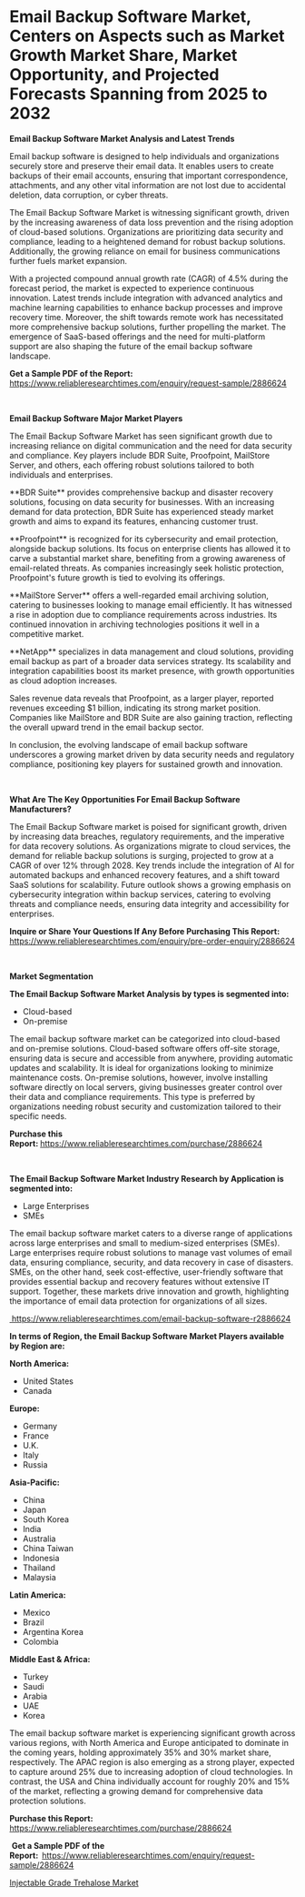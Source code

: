 <p><h1>Email Backup Software Market, Centers on Aspects such as Market Growth Market Share, Market Opportunity, and Projected Forecasts Spanning from 2025 to 2032</h1></p><p><strong>Email Backup Software Market Analysis and Latest Trends</strong></p>
<p><p>Email backup software is designed to help individuals and organizations securely store and preserve their email data. It enables users to create backups of their email accounts, ensuring that important correspondence, attachments, and any other vital information are not lost due to accidental deletion, data corruption, or cyber threats. </p><p>The Email Backup Software Market is witnessing significant growth, driven by the increasing awareness of data loss prevention and the rising adoption of cloud-based solutions. Organizations are prioritizing data security and compliance, leading to a heightened demand for robust backup solutions. Additionally, the growing reliance on email for business communications further fuels market expansion. </p><p>With a projected compound annual growth rate (CAGR) of 4.5% during the forecast period, the market is expected to experience continuous innovation. Latest trends include integration with advanced analytics and machine learning capabilities to enhance backup processes and improve recovery time. Moreover, the shift towards remote work has necessitated more comprehensive backup solutions, further propelling the market. The emergence of SaaS-based offerings and the need for multi-platform support are also shaping the future of the email backup software landscape.</p></p>
<p><strong>Get a Sample PDF of the Report:&nbsp;</strong> <a href="https://www.reliableresearchtimes.com/enquiry/request-sample/2886624?utm_campaign=3011&utm_medium=2&utm_source=Github&utm_content=ia&utm_term=13032025&utm_id=email-backup-software">https://www.reliableresearchtimes.com/enquiry/request-sample/2886624</a></p>
<p>&nbsp;</p>
<p><strong>Email Backup Software Major Market Players</strong></p>
<p><p>The Email Backup Software Market has seen significant growth due to increasing reliance on digital communication and the need for data security and compliance. Key players include BDR Suite, Proofpoint, MailStore Server, and others, each offering robust solutions tailored to both individuals and enterprises.</p><p>**BDR Suite** provides comprehensive backup and disaster recovery solutions, focusing on data security for businesses. With an increasing demand for data protection, BDR Suite has experienced steady market growth and aims to expand its features, enhancing customer trust.</p><p>**Proofpoint** is recognized for its cybersecurity and email protection, alongside backup solutions. Its focus on enterprise clients has allowed it to carve a substantial market share, benefiting from a growing awareness of email-related threats. As companies increasingly seek holistic protection, Proofpoint's future growth is tied to evolving its offerings.</p><p>**MailStore Server** offers a well-regarded email archiving solution, catering to businesses looking to manage email efficiently. It has witnessed a rise in adoption due to compliance requirements across industries. Its continued innovation in archiving technologies positions it well in a competitive market.</p><p>**NetApp** specializes in data management and cloud solutions, providing email backup as part of a broader data services strategy. Its scalability and integration capabilities boost its market presence, with growth opportunities as cloud adoption increases.</p><p>Sales revenue data reveals that Proofpoint, as a larger player, reported revenues exceeding $1 billion, indicating its strong market position. Companies like MailStore and BDR Suite are also gaining traction, reflecting the overall upward trend in the email backup sector.</p><p>In conclusion, the evolving landscape of email backup software underscores a growing market driven by data security needs and regulatory compliance, positioning key players for sustained growth and innovation.</p></p>
<p>&nbsp;</p>
<p><strong>What Are The Key Opportunities For Email Backup Software Manufacturers?</strong></p>
<p><p>The Email Backup Software market is poised for significant growth, driven by increasing data breaches, regulatory requirements, and the imperative for data recovery solutions. As organizations migrate to cloud services, the demand for reliable backup solutions is surging, projected to grow at a CAGR of over 12% through 2028. Key trends include the integration of AI for automated backups and enhanced recovery features, and a shift toward SaaS solutions for scalability. Future outlook shows a growing emphasis on cybersecurity integration within backup services, catering to evolving threats and compliance needs, ensuring data integrity and accessibility for enterprises.</p></p>
<p><strong>Inquire or Share Your Questions If Any Before Purchasing This Report:</strong> <a href="https://www.reliableresearchtimes.com/enquiry/pre-order-enquiry/2886624?utm_campaign=3011&utm_medium=2&utm_source=Github&utm_content=ia&utm_term=13032025&utm_id=email-backup-software">https://www.reliableresearchtimes.com/enquiry/pre-order-enquiry/2886624</a></p>
<p>&nbsp;</p>
<p><strong>Market Segmentation</strong></p>
<p><strong>The Email Backup Software Market Analysis by types is segmented into:</strong></p>
<p><ul><li>Cloud-based</li><li>On-premise</li></ul></p>
<p><p>The email backup software market can be categorized into cloud-based and on-premise solutions. Cloud-based software offers off-site storage, ensuring data is secure and accessible from anywhere, providing automatic updates and scalability. It is ideal for organizations looking to minimize maintenance costs. On-premise solutions, however, involve installing software directly on local servers, giving businesses greater control over their data and compliance requirements. This type is preferred by organizations needing robust security and customization tailored to their specific needs.</p></p>
<p><strong>Purchase this Report:&nbsp;</strong><a href="https://www.reliableresearchtimes.com/purchase/2886624?utm_campaign=3011&utm_medium=2&utm_source=Github&utm_content=ia&utm_term=13032025&utm_id=email-backup-software">https://www.reliableresearchtimes.com/purchase/2886624</a></p>
<p>&nbsp;</p>
<p><strong>The Email Backup Software Market Industry Research by Application is segmented into:</strong></p>
<p><ul><li>Large Enterprises</li><li>SMEs</li></ul></p>
<p><p>The email backup software market caters to a diverse range of applications across large enterprises and small to medium-sized enterprises (SMEs). Large enterprises require robust solutions to manage vast volumes of email data, ensuring compliance, security, and data recovery in case of disasters. SMEs, on the other hand, seek cost-effective, user-friendly software that provides essential backup and recovery features without extensive IT support. Together, these markets drive innovation and growth, highlighting the importance of email data protection for organizations of all sizes.</p></p>
<p><a href="https://www.reliableresearchtimes.com/email-backup-software-r2886624?utm_campaign=3011&utm_medium=2&utm_source=Github&utm_content=ia&utm_term=13032025&utm_id=email-backup-software">&nbsp;https://www.reliableresearchtimes.com/email-backup-software-r2886624</a></p>
<p><strong>In terms of Region, the Email Backup Software Market Players available by Region are:</strong></p>
<p>
    <p> <strong> North America: </strong>
        <ul>
            <li>United States</li>
            <li>Canada</li>
        </ul>
        </p> 
    <p> <strong> Europe: </strong>
        <ul>
            <li>Germany</li>
            <li>France</li>
            <li>U.K.</li>
            <li>Italy</li>
            <li>Russia</li>
        </ul>
        </p> 
    <p> <strong> Asia-Pacific: </strong>
        <ul>
            <li>China</li>
            <li>Japan</li>
            <li>South Korea</li>
            <li>India</li>
            <li>Australia</li>
            <li>China Taiwan</li>
            <li>Indonesia</li>
            <li>Thailand</li>
            <li>Malaysia</li>
        </ul>
        </p> 
    <p> <strong> Latin America: </strong>
        <ul>
            <li>Mexico</li>
            <li>Brazil</li>
            <li>Argentina Korea</li>
            <li>Colombia</li>
        </ul>
        </p> 
    <p> <strong> Middle East & Africa: </strong>
        <ul>
            <li>Turkey</li>
            <li>Saudi</li>
            <li>Arabia</li>
            <li>UAE</li>
            <li>Korea</li>
        </ul>
    </p>
    </p>
<p><p>The email backup software market is experiencing significant growth across various regions, with North America and Europe anticipated to dominate in the coming years, holding approximately 35% and 30% market share, respectively. The APAC region is also emerging as a strong player, expected to capture around 25% due to increasing adoption of cloud technologies. In contrast, the USA and China individually account for roughly 20% and 15% of the market, reflecting a growing demand for comprehensive data protection solutions.</p></p>
<p><strong>Purchase this Report: </strong><a href="https://www.reliableresearchtimes.com/purchase/2886624?utm_campaign=3011&utm_medium=2&utm_source=Github&utm_content=ia&utm_term=13032025&utm_id=email-backup-software">https://www.reliableresearchtimes.com/purchase/2886624</a></p>
<p>&nbsp;<strong>Get a Sample PDF of the Report:&nbsp;&nbsp;</strong><a href="https://www.reliableresearchtimes.com/enquiry/request-sample/2886624?utm_campaign=3011&utm_medium=2&utm_source=Github&utm_content=ia&utm_term=13032025&utm_id=email-backup-software">https://www.reliableresearchtimes.com/enquiry/request-sample/2886624</a></p>
<p><strong></strong></p>
<p><p><a href="https://github.com/chkrselia/Market-Research-Report-List-1/blob/main/injectable-grade-trehalose-market.md?utm_campaign=3011&utm_medium=2&utm_source=Github&utm_content=ia&utm_term=13032025&utm_id=email-backup-software">Injectable Grade Trehalose Market</a></p></p>